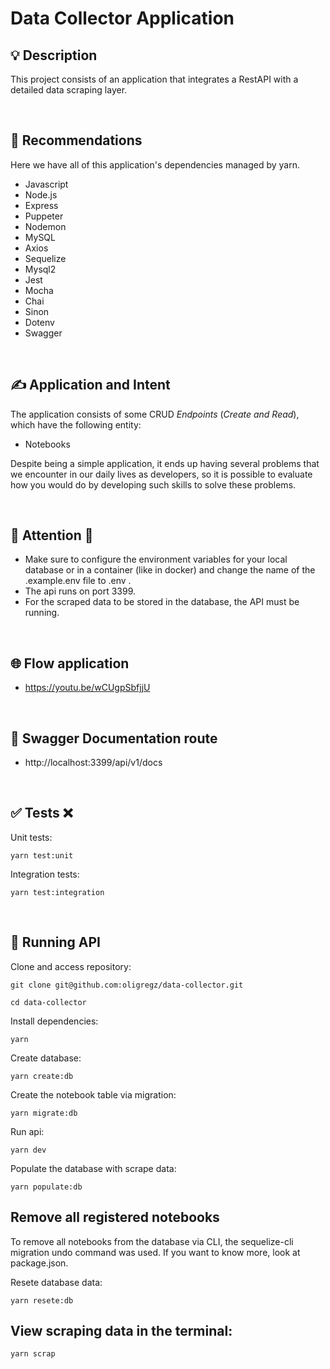 # Data Collector Application

## 💡 Description

This project consists of an application that integrates a RestAPI with a detailed data scraping layer.

<br>

## 📜 Recommendations

Here we have all of this application's dependencies managed by yarn.

- Javascript
- Node.js
- Express
- Puppeter
- Nodemon
- MySQL
- Axios
- Sequelize
- Mysql2
- Jest
- Mocha
- Chai
- Sinon
- Dotenv
- Swagger

<br>

## ✍️ Application and Intent

The application consists of some CRUD *Endpoints* (*Create and Read*), which have the following entity:

- Notebooks

Despite being a simple application, it ends up having several problems that we encounter in our daily lives as developers, so it is possible to evaluate how you would do by developing such skills to solve these problems.

<br>

## 👀 Attention 👀
- Make sure to configure the environment variables for your local database or in a container (like in docker) and change the name of the .example.env file to .env .
- The api runs on port 3399.
- For the scraped data to be stored in the database, the API must be running.

<br>

## 🌐 Flow application

- https://youtu.be/wCUgpSbfjjU

<br>


## 📖 Swagger Documentation route

- http://localhost:3399/api/v1/docs

<br>

## ✅ Tests ❌

Unit tests:
```
yarn test:unit
```

Integration tests:
```
yarn test:integration
```
<br>

## 💈 Running API

Clone and access repository:

```
git clone git@github.com:oligregz/data-collector.git
```

```
cd data-collector
```

Install dependencies:

```
yarn
```
Create database:

```
yarn create:db
```

Create the notebook table via migration:

```
yarn migrate:db
```

Run api:

```
yarn dev
```

Populate the database with scrape data:

```
yarn populate:db
```

## Remove all registered notebooks
To remove all notebooks from the database via CLI, the sequelize-cli migration undo command was used.
If you want to know more, look at package.json.

Resete database data:

```
yarn resete:db
```

## View scraping data in the terminal:
```
yarn scrap
```

